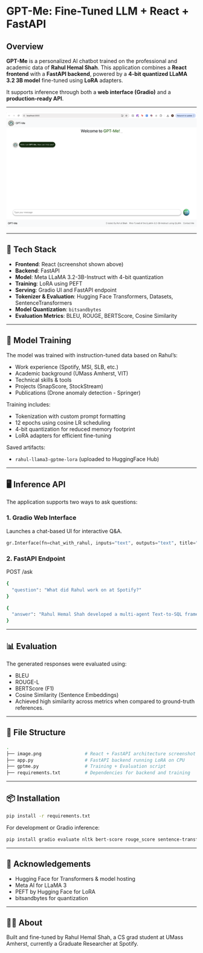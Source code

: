 # GPT-Me: Fine-Tuned LLM + React + FastAPI

## Overview

**GPT-Me** is a personalized AI chatbot trained on the professional and academic data of **Rahul Hemal Shah**. This application combines a **React frontend** with a **FastAPI backend**, powered by a **4-bit quantized LLaMA 3.2 3B model** fine-tuned using **LoRA** adapters.

It supports inference through both a **web interface (Gradio)** and a **production-ready API**.

---

![React + FastAPI Fullstack App](./image.png)

---

## 🔧 Tech Stack

- **Frontend**: React (screenshot shown above)
- **Backend**: FastAPI
- **Model**: Meta LLaMA 3.2-3B-Instruct with 4-bit quantization
- **Training**: LoRA using PEFT
- **Serving**: Gradio UI and FastAPI endpoint
- **Tokenizer & Evaluation**: Hugging Face Transformers, Datasets, SentenceTransformers
- **Model Quantization**: `bitsandbytes`
- **Evaluation Metrics**: BLEU, ROUGE, BERTScore, Cosine Similarity

---

## 🧠 Model Training

The model was trained with instruction-tuned data based on Rahul’s:

- Work experience (Spotify, MSI, SLB, etc.)
- Academic background (UMass Amherst, VIT)
- Technical skills & tools
- Projects (SnapScore, StockStream)
- Publications (Drone anomaly detection - Springer)

Training includes:
- Tokenization with custom prompt formatting
- 12 epochs using cosine LR scheduling
- 4-bit quantization for reduced memory footprint
- LoRA adapters for efficient fine-tuning

Saved artifacts:
- `rahul-llama3-gptme-lora` (uploaded to HuggingFace Hub)

---

## 🖥️ Inference API

The application supports two ways to ask questions:

### 1. Gradio Web Interface
Launches a chat-based UI for interactive Q&A.

```python
gr.Interface(fn=chat_with_rahul, inputs="text", outputs="text", title="GPT-Me").launch()
```
### 2. FastAPI Endpoint
POST /ask
```bash
{
  "question": "What did Rahul work on at Spotify?"
}
```


```bash
{
  "answer": "Rahul Hemal Shah developed a multi-agent Text-to-SQL framework..."
}
```

---

## 📊 Evaluation
The generated responses were evaluated using:

- BLEU
- ROUGE-L
- BERTScore (F1)
- Cosine Similarity (Sentence Embeddings)
- Achieved high similarity across metrics when compared to ground-truth references.

---

## 📁 File Structure

```bash
.
├── image.png                # React + FastAPI architecture screenshot
├── app.py                   # FastAPI backend running LoRA on CPU
├── gptme.py                 # Training + Evaluation script
├── requirements.txt         # Dependencies for backend and training

```
---
## 📦 Installation
```bash
pip install -r requirements.txt
```
For development or Gradio inference:
```bash
pip install gradio evaluate nltk bert-score rouge_score sentence-transformers
```
---
## 🤝 Acknowledgements

- Hugging Face for Transformers & model hosting
- Meta AI for LLaMA 3
- PEFT by Hugging Face for LoRA
- bitsandbytes for quantization

---
## 🧑‍💻 About
Built and fine-tuned by Rahul Hemal Shah, a CS grad student at UMass Amherst, currently a Graduate Researcher at Spotify.
